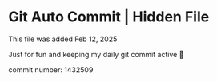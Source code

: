 # Git Auto Commit | Hidden File

This file was added Feb 12, 2025

Just for fun and keeping my daily git commit active 🤪

commit number: 1432509
